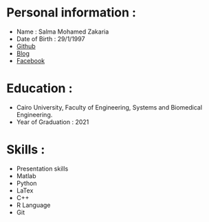 # Personal information : 
* Name : Salma Mohamed Zakaria  
* Date of Birth : 29/1/1997  
* <a href="https://github.com/SalmaZakariia" target="_blank">Github </a>
* <a href="https://salmazakariia.github.io/Thoracic-Surgery/" target="_blank"> Blog </a>
* <a href="https://www.facebook.com/salma.m.zakaria" target="_blank"> Facebook </a> 
# Education : 
* Cairo University, Faculty of Engineering, Systems and Biomedical Engineering. 
* Year of Graduation : 2021 
# Skills :
* Presentation skills
* Matlab
* Python
* LaTex
* C++
* R Language
* Git
